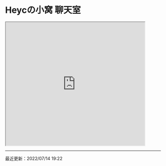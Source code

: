 # Heycの小窝 聊天室

<iframe src="https://hack.chat/?heyc-home-chatroom-channel" width="450" height="400">这个浏览器好像不支持聊天室哦，换个浏览器试试吧！</iframe>

---

最近更新：2022/07/14 19:22

